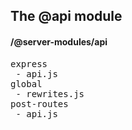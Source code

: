 ## The @api module
#### /@server-modules/api
<pre>
express
 - api.js
global
 - rewrites.js
post-routes
 - api.js
</pre>

